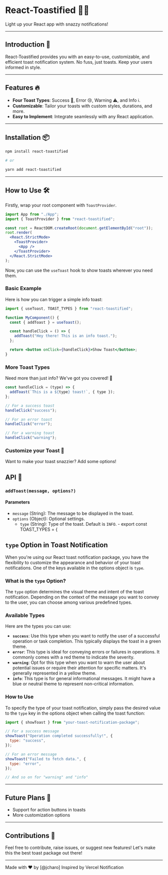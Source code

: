 # React-Toastified 🍞✨

Light up your React app with snazzy notifications!

---

## Introduction 🚀

React-Toastified provides you with an easy-to-use, customizable, and efficient toast notification system. No fuss, just toasts. Keep your users informed in style.

---

## Features 🔥

- **Four Toast Types**: Success 🎉, Error 😢, Warning ⚠️, and Info ℹ️.
- **Customizable**: Tailor your toasts with custom styles, durations, and more.
- **Easy to Implement**: Integrate seamlessly with any React application.

---

## Installation 📦

```bash
npm install react-toastified

# or

yarn add react-toastified
```

---

## How to Use 🛠️

Firstly, wrap your root component with `ToastProvider`.

```jsx
import App from "./App";
import { ToastProvider } from "react-toastified";

const root = ReactDOM.createRoot(document.getElementById("root"));
root.render(
  <React.StrictMode>
    <ToastProvider>
      <App />
    </ToastProvider>
  </React.StrictMode>
);
```

Now, you can use the `useToast` hook to show toasts wherever you need them.

### Basic Example

Here is how you can trigger a simple info toast:

```jsx
import { useToast, TOAST_TYPES } from "react-toastified";

function MyComponent() {
  const { addToast } = useToast();

  const handleClick = () => {
    addToast("Hey there! This is an info toast.");
  };

  return <button onClick={handleClick}>Show Toast</button>;
}
```

### More Toast Types

Need more than just info? We've got you covered! 🎨

```jsx
const handleClick = (type) => {
  addToast(`This is a ${type} toast!`, { type });
};

// For a success toast
handleClick("success");

// For an error toast
handleClick("error");

// For a warning toast
handleClick("warning");
```

### Customize your Toast 🎨

Want to make your toast snazzier? Add some options!

## API 📖

### `addToast(message, options?)`

#### Parameters

- `message` (String): The message to be displayed in the toast.
- `options` (Object): Optional settings.
  - `type` (String): Type of the toast. Default is `INFO`. -
    export const TOAST_TYPES = {

## `type` Option in Toast Notification

When you're using our React toast notification package, you have the flexibility to customize the appearance and behavior of your toast notifications. One of the keys available in the options object is `type`.

### What is the `type` Option?

The `type` option determines the visual theme and intent of the toast notification. Depending on the context of the message you want to convey to the user, you can choose among various predefined types.

### Available Types

Here are the types you can use:

- **`success`**: Use this type when you want to notify the user of a successful operation or task completion. This typically displays the toast in a green theme.
- **`error`**: This type is ideal for conveying errors or failures in operations. It commonly comes with a red theme to indicate the severity.
- **`warning`**: Opt for this type when you want to warn the user about potential issues or require their attention for specific matters. It's generally represented in a yellow theme.
- **`info`**: This type is for general informational messages. It might have a blue or neutral theme to represent non-critical information.

### How to Use

To specify the type of your toast notification, simply pass the desired value to the `type` key in the options object when calling the toast function:

```javascript
import { showToast } from "your-toast-notification-package";

// For a success message
showToast("Operation completed successfully!", {
  type: "success",
});

// For an error message
showToast("Failed to fetch data.", {
  type: "error",
});

// And so on for "warning" and "info"
```

---

## Future Plans 🌈

- Support for action buttons in toasts
- More customization options

---

## Contributions 🤝

Feel free to contribute, raise issues, or suggest new features! Let's make this the best toast package out there!

---

Made with ❤️ by [@jcharo]
Inspired by Vercel Notification
